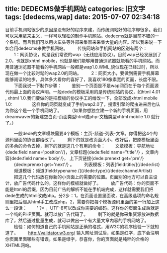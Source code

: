 title: DEDECMS做手机网站
categories: 旧文字
tags: [dedecms,wap]
date: 2015-07-07 02:34:18
---
目前手机网站很少的原因是没有好的程序来建，而传统网站好的程序却很多。我们可以采用拿来主义，一样可以轻松的制作手机网站。dedecms就是目前不错的一个系统。而且我们可以用火车头等外部采集器来采集大量的内容。所以我来说一下如合用dedecms来做手机网站。
　　传统网站和手机网站的区别有两个：
　　1：网页协议，就是我们常说的wap（无线应用协议）。目前wap已经发展到了2.0，也就是xhtml mobile，也就是我们能够用普通浏览器就能看的手机网站。而用普通浏览器不能看的手机网站一般都是wap1.0.WML,貌似现在已经过时，所以现在做一个比较时髦的wap2.0的网站。
　　2：网页大小，要做到需要手机屏幕能够阅读的地步，具体多大看你的喜好了，我喜欢180像素宽的页面，长度不限。
　　下面我说一下制作步骤：
　　鉴别一个页面是不是wap网页在于每个页面源代码最上面的协议声明。一般dede的模板采用的是传统网站的协议，如html 4.01 , xhtml 1.0.我们要做的是把模板的协议手工的给改一下，全部改成xhtml mobile 1.0: <!DOCTYPE html PUBLIC "-//WAPFORUM//DTD XHTML Mobile 1.0//EN" "http://www.wapforum.org/DTD/xhtml-mobile10.dtd">
　　<html xmlns="http://www.w3.org/1999/xhtml">
　　这样你的网页就变成了手机wap2.0了，搜索引擎的爬虫进来后也认为你这个是一个手机网站了。
　　（如果你想独立建一个新的手机页面，用dreamwaver的新建空白页-页面类型html或php-文档类型xhtml mobile 1.0 就行了。）


<!--more-->


　　一般dede的文章模块需要4个模板：主页-频道-列表-文章。你得把这4个的源码里面的协议都给改了。
　　剩下的就是改页面大小，改好后，把原模板里面的多余的命令去掉，剩下的就是这几个有用的命令：
　　文章模板：导航地址{dede:field name='position'/}，文章标题{dede:field name="title"/} ，文章内容{dede:field name='body'/}， 上下页链接{dede:prenext get='pre'/}
　　{dede:prenext get='next'/} 。
　　列表模板：列表[field:title/]{/dede:list}
　　频道模板：频道[field:typename /]{/dede:type}{/dede:channelArtlist}
　　把这几个代码放在你新的小页面上的需要的位置。页面别的地方可以自主设计，放广告代码什么的。这样你的模板就做好了。
　　放广告代码：你的页面不能是html的后缀，因为目前广告的解析不能在手机端完成，这样就需要我们把dede生成的html改成php。分2步：1，在页面设置里面改，在高级选项的命名规则里把后缀从html手工改成php。2，需要你把每个模板源码里面的第一行加上这么一段话：
　　<?php echo '<?xml version="1.0" encoding="UTF-8"?>' ?> ，UTF-8可以改成你需要的编码。这样你的页面生成后就是一个纯的PHP页面。就可以放广告代码了。
　　剩下的就是你采集资源放进数据库了，然后通过批量生成，就可以做出一个有大量文章内容的手机网站了。
　　检验：如何知道自己的手机网站是正确的格式，用W3C的程序检验一下就知道了。
　　http://validator.w3.org/ 输入网址测试后，如果是红字，底下会注明你页面里面哪些有错误。如果是绿字，恭喜你，你的页面就是纯粹的合格的XHTML网站。